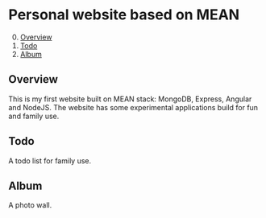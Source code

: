 # Personal website based on MEAN

0. [Overview](#overview)
0. [Todo](#todo)
0. [Album](#album)

## Overview
This is my first website built on MEAN stack: MongoDB, Express, Angular and NodeJS.
The website has some experimental applications build for fun and family use.

## Todo
A todo list for family use.

## Album
A photo wall.
